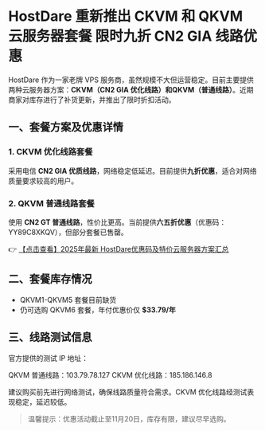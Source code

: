 # HostDare 重新推出 CKVM 和 QKVM 云服务器套餐 限时九折 CN2 GIA 线路优惠

HostDare 作为一家老牌 VPS 服务商，虽然规模不大但运营稳定。目前主要提供两种云服务器方案：**CKVM（CN2 GIA 优化线路）**和**QKVM（普通线路）**。近期商家对库存进行了补货更新，并推出了限时折扣活动。

## 一、套餐方案及优惠详情

### 1. CKVM 优化线路套餐
采用电信 **CN2 GIA 优质线路**，网络稳定低延迟。目前提供**九折优惠**，适合对网络质量要求较高的用户。

### 2. QKVM 普通线路套餐
使用 **CN2 GT 普通线路**，性价比更高。当前提供**六五折优惠**（优惠码：YY89C8XKQV），但部分套餐已售罄。

👉 [【点击查看】2025年最新 HostDare优惠码及特价云服务器方案汇总](https://bit.ly/hostdare)

## 二、套餐库存情况
- QKVM1-QKVM5 套餐目前缺货
- 仍可选购 QKVM6 套餐，年付优惠价仅 **$33.79/年**

## 三、线路测试信息
官方提供的测试 IP 地址：

QKVM 普通线路：103.79.78.127
CKVM 优化线路：185.186.146.8

建议购买前先进行网络测试，确保线路质量符合需求。CKVM 优化线路经测试表现稳定，延迟较低。

> 温馨提示：优惠活动截止至11月20日，库存有限，建议尽早选购。